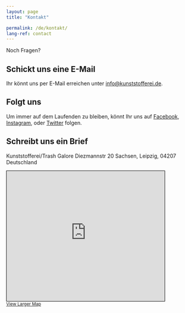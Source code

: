 ```yaml
---
layout: page
title: "Kontakt"

permalink: /de/kontakt/
lang-ref: contact
---
```


Noch Fragen?

## Schickt uns eine E-Mail

Ihr könnt uns per E-Mail erreichen unter [info@kunststofferei.de](mailto:info@kunststofferei.de).

## Folgt uns

Um immer auf dem Laufenden zu bleiben, könnt Ihr uns auf [Facebook](https://www.facebook.com/Kunststofferei), [Instagram](https://www.instagram.com/Kunststofferei/), oder [Twitter](https://twitter.com/Kunststofferei) folgen.

## Schreibt uns ein Brief

Kunststofferei/Trash Galore
Diezmannstr 20
Sachsen, Leipzig, 04207
Deutschland


<iframe width="425" height="350" frameborder="0" scrolling="no" marginheight="0" marginwidth="0" src="https://www.openstreetmap.org/export/embed.html?bbox=12.312583923339846%2C51.31455022843863%2C12.319664955139162%2C51.31750747885704&amp;layer=mapnik&amp;marker=51.31602887747642%2C12.316124439239502" style="border: 1px solid black"></iframe><br/><small><a href="https://www.openstreetmap.org/?mlat=51.31603&amp;mlon=12.31612#map=18/51.31603/12.31612">View Larger Map</a></small>